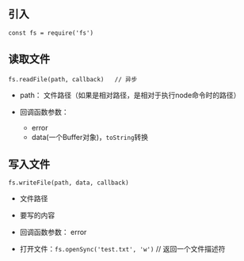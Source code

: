 ## 引入

```
const fs = require('fs')
```

## 读取文件

```
fs.readFile(path, callback)   // 异步
```

- path： 文件路径（如果是相对路径，是相对于执行node命令时的路径）

- 回调函数参数： 
  - error
  - data(一个Buffer对象)，`toString`转换

## 写入文件

```
fs.writeFile(path, data, callback)
```

- 文件路径
- 要写的内容
- 回调函数参数： error









- 打开文件：`fs.openSync('test.txt', 'w')`     // 返回一个文件描述符

  

